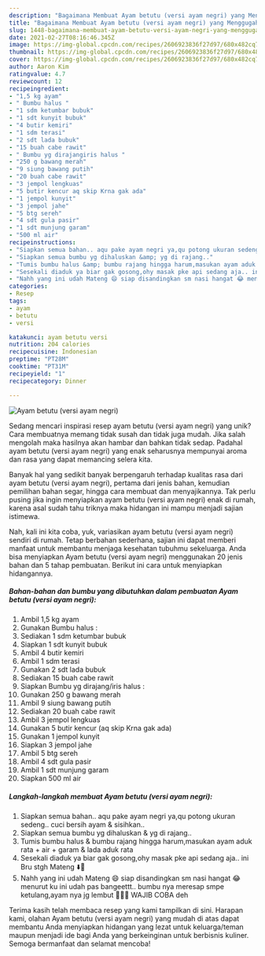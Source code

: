 ```yaml
---
description: "Bagaimana Membuat Ayam betutu (versi ayam negri) yang Menggugah Selera"
title: "Bagaimana Membuat Ayam betutu (versi ayam negri) yang Menggugah Selera"
slug: 1448-bagaimana-membuat-ayam-betutu-versi-ayam-negri-yang-menggugah-selera
date: 2021-02-27T08:16:46.345Z
image: https://img-global.cpcdn.com/recipes/2606923836f27d97/680x482cq70/ayam-betutu-versi-ayam-negri-foto-resep-utama.jpg
thumbnail: https://img-global.cpcdn.com/recipes/2606923836f27d97/680x482cq70/ayam-betutu-versi-ayam-negri-foto-resep-utama.jpg
cover: https://img-global.cpcdn.com/recipes/2606923836f27d97/680x482cq70/ayam-betutu-versi-ayam-negri-foto-resep-utama.jpg
author: Aaron Kim
ratingvalue: 4.7
reviewcount: 12
recipeingredient:
- "1,5 kg ayam"
- " Bumbu halus "
- "1 sdm ketumbar bubuk"
- "1 sdt kunyit bubuk"
- "4 butir kemiri"
- "1 sdm terasi"
- "2 sdt lada bubuk"
- "15 buah cabe rawit"
- " Bumbu yg dirajangiris halus "
- "250 g bawang merah"
- "9 siung bawang putih"
- "20 buah cabe rawit"
- "3 jempol lengkuas"
- "5 butir kencur aq skip Krna gak ada"
- "1 jempol kunyit"
- "3 jempol jahe"
- "5 btg sereh"
- "4 sdt gula pasir"
- "1 sdt munjung garam"
- "500 ml air"
recipeinstructions:
- "Siapkan semua bahan.. aqu pake ayam negri ya,qu potong ukuran sedeng.. cuci bersih ayam &amp; sisihkan.."
- "Siapkan semua bumbu yg dihaluskan &amp; yg di rajang.."
- "Tumis bumbu halus &amp; bumbu rajang hingga harum,masukan ayam aduk rata + air + garam &amp; lada aduk rata"
- "Sesekali diaduk ya biar gak gosong,ohy masak pke api sedang aja.. ini Bru stgh Mateng ⬇️🤭"
- "Nahh yang ini udah Mateng 😄 siap disandingkan sm nasi hangat 😂 menurut ku ini udah pas bangeettt.. bumbu nya meresap smpe ketulang,ayam nya jg lembut 🤤🤤🤤 WAJIB COBA deh"
categories:
- Resep
tags:
- ayam
- betutu
- versi

katakunci: ayam betutu versi 
nutrition: 204 calories
recipecuisine: Indonesian
preptime: "PT28M"
cooktime: "PT31M"
recipeyield: "1"
recipecategory: Dinner

---
```



![Ayam betutu (versi ayam negri)](https://img-global.cpcdn.com/recipes/2606923836f27d97/680x482cq70/ayam-betutu-versi-ayam-negri-foto-resep-utama.jpg)

Sedang mencari inspirasi resep ayam betutu (versi ayam negri) yang unik? Cara membuatnya memang tidak susah dan tidak juga mudah. Jika salah mengolah maka hasilnya akan hambar dan bahkan tidak sedap. Padahal ayam betutu (versi ayam negri) yang enak seharusnya mempunyai aroma dan rasa yang dapat memancing selera kita.

Banyak hal yang sedikit banyak berpengaruh terhadap kualitas rasa dari ayam betutu (versi ayam negri), pertama dari jenis bahan, kemudian pemilihan bahan segar, hingga cara membuat dan menyajikannya. Tak perlu pusing jika ingin menyiapkan ayam betutu (versi ayam negri) enak di rumah, karena asal sudah tahu triknya maka hidangan ini mampu menjadi sajian istimewa.




Nah, kali ini kita coba, yuk, variasikan ayam betutu (versi ayam negri) sendiri di rumah. Tetap berbahan sederhana, sajian ini dapat memberi manfaat untuk membantu menjaga kesehatan tubuhmu sekeluarga. Anda bisa menyiapkan Ayam betutu (versi ayam negri) menggunakan 20 jenis bahan dan 5 tahap pembuatan. Berikut ini cara untuk menyiapkan hidangannya.

<!--inarticleads1-->

##### Bahan-bahan dan bumbu yang dibutuhkan dalam pembuatan Ayam betutu (versi ayam negri):

1. Ambil 1,5 kg ayam
1. Gunakan  Bumbu halus :
1. Sediakan 1 sdm ketumbar bubuk
1. Siapkan 1 sdt kunyit bubuk
1. Ambil 4 butir kemiri
1. Ambil 1 sdm terasi
1. Gunakan 2 sdt lada bubuk
1. Sediakan 15 buah cabe rawit
1. Siapkan  Bumbu yg dirajang/iris halus :
1. Gunakan 250 g bawang merah
1. Ambil 9 siung bawang putih
1. Sediakan 20 buah cabe rawit
1. Ambil 3 jempol lengkuas
1. Gunakan 5 butir kencur (aq skip Krna gak ada)
1. Gunakan 1 jempol kunyit
1. Siapkan 3 jempol jahe
1. Ambil 5 btg sereh
1. Ambil 4 sdt gula pasir
1. Ambil 1 sdt munjung garam
1. Siapkan 500 ml air




<!--inarticleads2-->

##### Langkah-langkah membuat Ayam betutu (versi ayam negri):

1. Siapkan semua bahan.. aqu pake ayam negri ya,qu potong ukuran sedeng.. cuci bersih ayam &amp; sisihkan..
1. Siapkan semua bumbu yg dihaluskan &amp; yg di rajang..
1. Tumis bumbu halus &amp; bumbu rajang hingga harum,masukan ayam aduk rata + air + garam &amp; lada aduk rata
1. Sesekali diaduk ya biar gak gosong,ohy masak pke api sedang aja.. ini Bru stgh Mateng ⬇️🤭
1. Nahh yang ini udah Mateng 😄 siap disandingkan sm nasi hangat 😂 menurut ku ini udah pas bangeettt.. bumbu nya meresap smpe ketulang,ayam nya jg lembut 🤤🤤🤤 WAJIB COBA deh




Terima kasih telah membaca resep yang kami tampilkan di sini. Harapan kami, olahan Ayam betutu (versi ayam negri) yang mudah di atas dapat membantu Anda menyiapkan hidangan yang lezat untuk keluarga/teman maupun menjadi ide bagi Anda yang berkeinginan untuk berbisnis kuliner. Semoga bermanfaat dan selamat mencoba!
